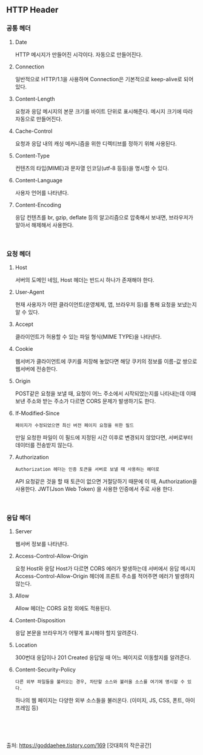 ## HTTP Header

### **공통 헤더**

1. Date

   HTTP 메시지가 만들어진 시각이다. 자동으로 만들어진다.

2. Connection

   일반적으로 HTTP/1.1을 사용하며 Connection은 기본적으로 keep-alive로 되어있다.

3. Content-Length

   요청과 응답 메시지의 본문 크기를 바이트 단위로 표시해준다. 메시지 크기에 따라 자동으로 만들어진다.

4. Cache-Control

   요청과 응답 내의 캐싱 메커니즘을 위한 디렉티브를 정하기 위해 사용된다.

5. Content-Type

   컨텐츠의 타입(MIME)과 문자열 인코딩(utf-8 등등)을 명시할 수 있다.

6. Content-Language

   사용자 언어를 나타낸다.

7. Content-Encoding

   응답 컨텐츠를 br, gzip, deflate 등의 알고리즘으로 압축해서 보내면, 브라우저가 알아서 해제해서 사용한다.

</br>

### **요청 헤더**

1.  Host

    서버의 도메인 네임, Host 헤더는 반드시 하나가 존재해야 한다.

2.  User-Agent

    현재 사용자가 어떤 클라이언트(운영체제, 앱, 브라우저 등)를 통해 요청을 보냈는지 알 수 있다.

3.  Accept

    클라이언트가 허용할 수 있는 파일 형식(MIME TYPE)을 나타낸다.

4.  Cookie

    웹서버가 클라이언트에 쿠키를 저장해 놓았다면 해당 쿠키의 정보를 이름-값 쌍으로 웹서버에 전송한다.

5.  Origin

    POST같은 요청을 보낼 때, 요청이 어느 주소에서 시작되었는지를 나타내는데 이때 보낸 주소와 받는 주소가 다르면 CORS 문제가 발생하기도 한다.

6.  If-Modified-Since

        페이지가 수정되었으면 최신 버전 페이지 요청을 위한 필드

    만일 요청한 파일이 이 필드에 지정된 시간 이후로 변경되지 않았다면, 서버로부터 데이터를 전송받지 않는다.

7.  Authorization

        Authorization 헤더는 인증 토큰을 서버로 보낼 때 사용하는 헤더로

    API 요청같은 것을 할 때 토큰이 없으면 거절당하기 때문에 이 때, Authorization을 사용한다.
    JWT(Json Web Token) 을 사용한 인증에서 주로 사용 한다.

</br>

### **응답 헤더**

1.  Server

    웹서버 정보를 나타낸다.

2.  Access-Control-Allow-Origin

    요청 Host와 응답 Host가 다르면 CORS 에러가 발생하는데 서버에서 응답 메시지 Access-Control-Allow-Origin 헤더에 프론트 주소를 적어주면 에러가 발생하지 않는다.

3.  Allow

    Allow 헤더는 CORS 요청 외에도 적용된다.

4.  Content-Disposition

    응답 본문을 브라우저가 어떻게 표시해야 할지 알려준다.

5.  Location

    300번대 응답이나 201 Created 응답일 때 어느 페이지로 이동할지를 알려준다.

6.  Content-Security-Policy

        다른 외부 파일들을 불러오는 경우, 차단할 소스와 불러올 소스를 여기에 명시할 수 있다.

    하나의 웹 페이지는 다양한 외부 소스들을 불러온다. (이미지, JS, CSS, 폰트, 아이프레임 등)

</br>
</br>
</br>

출처: https://goddaehee.tistory.com/169 [갓대희의 작은공간]
